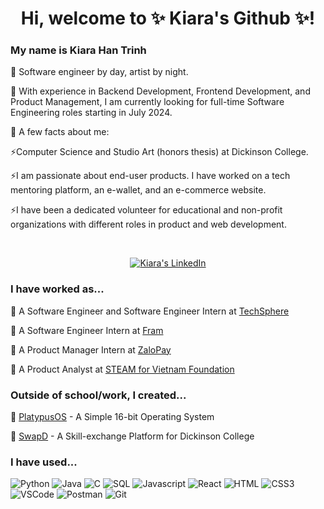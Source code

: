 <h1 align="center">Hi, welcome to ✨ Kiara's Github ✨!</h1>

### My name is Kiara Han Trinh
🌱 Software engineer by day, artist by night.

🌱 With experience in Backend Development, Frontend Development, and Product Management, I am currently looking for full-time Software Engineering roles starting in July 2024.

🌱 A few facts about me:

  ⚡Computer Science and Studio Art (honors thesis) at Dickinson College.
    
  ⚡I am passionate about end-user products. I have worked on a tech mentoring platform, an e-wallet, and an e-commerce website.
    
  ⚡I have been a dedicated volunteer for educational and non-profit organizations with different roles in product and web development.

<br />
<p align="center">
 <a href="https://www.linkedin.com/in/hantrinh/" target="_blank">
  <img src="https://img.shields.io/badge/LinkedIn-0077B5?style=for-the-badge&logo=linkedin&logoColor=white" alt="Kiara's LinkedIn"/>
 </a>
</p>

### I have worked as...
🔑 A Software Engineer and Software Engineer Intern at [TechSphere](https://techsphere.app/)

🔑 A Software Engineer Intern at [Fram](https://wearefram.com/)

🔑 A Product Manager Intern at [ZaloPay](https://vn.linkedin.com/company/zalopay)

🔑 A Product Analyst at [STEAM for Vietnam Foundation](https://steamforvietnam.org/en)


### Outside of school/work, I created...
🔑 [PlatypusOS](https://github.com/walnuthanhan/PlatypusOS) - A Simple 16-bit Operating System

🔑 [SwapD](https://github.com/jmbb1720/SwapD) - A Skill-exchange Platform for Dickinson College


### I have used...

![Python](https://img.shields.io/badge/Python-3776AB?style=for-the-badge&labelColor=black&logo=python&logoColor=3776AB)
![Java](https://img.shields.io/badge/Java-007396?style=for-the-badge&labelColor=black&logo=java&logoColor=007396)
![C](https://img.shields.io/badge/C-00599C?style=for-the-badge&labelColor=black&logo=c&logoColor=00599C)
![SQL](https://img.shields.io/badge/SQL-4479A1?style=for-the-badge&labelColor=black&logo=sql&logoColor=4479A1)
![Javascript](https://img.shields.io/badge/Javascript-F0DB4F?style=for-the-badge&labelColor=black&logo=javascript&logoColor=F0DB4F)
![React](https://img.shields.io/badge/-React-61DBFB?style=for-the-badge&labelColor=black&logo=react&logoColor=61DBFB)
![HTML](https://img.shields.io/badge/HTML5-E34F26?style=for-the-badge&logo=html5&logoColor=white)
![CSS3](https://img.shields.io/badge/CSS3-1572B6?style=for-the-badge&logo=css3&logoColor=white)
![VSCode](https://img.shields.io/badge/Visual_Studio-0078d7?style=for-the-badge&logo=visual%20studio&logoColor=white)
![Postman](https://img.shields.io/badge/Postman-FF6C37?style=for-the-badge&labelColor=black&logo=postman)
![Git](https://img.shields.io/badge/Git-F05032?style=for-the-badge&logo=git&logoColor=white)
